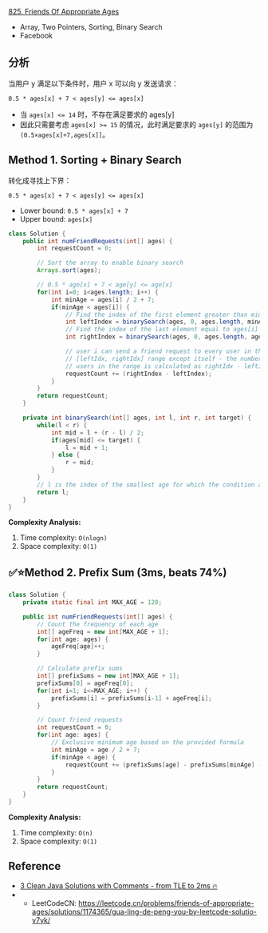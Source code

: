 [825. Friends Of Appropriate Ages](https://leetcode.com/problems/friends-of-appropriate-ages/description/)

* Array, Two Pointers, Sorting, Binary Search
* Facebook


## 分析
当用户 y 满足以下条件时，用户 x 可以向 y 发送请求：
```
0.5 * ages[x] + 7 < ages[y] <= ages[x]
```
* 当 `ages[x] <= 14` 时，不存在满足要求的 ages[y]
* 因此只需要考虑 `ages[x] >= 15` 的情况，此时满足要求的 `ages[y]` 的范围为 `(0.5×ages[x]+7,ages[x]]`。


## Method 1. Sorting + Binary Search
转化成寻找上下界：
```
0.5 * ages[x] + 7 < ages[y] <= ages[x]
```
* Lower bound: `0.5 * ages[x] + 7`
* Upper bound: `ages[x]`

```java
class Solution {
    public int numFriendRequests(int[] ages) {
        int requestCount = 0;

        // Sort the array to enable binary search
        Arrays.sort(ages);

        // 0.5 * age[x] + 7 < age[y] <= age[x]
        for(int i=0; i<ages.length; i++) {
            int minAge = ages[i] / 2 + 7;
            if(minAge < ages[i]) {
                // Find the index of the first element greater than minAge
                int leftIndex = binarySearch(ages, 0, ages.length, minAge);
                // Find the index of the last element equal to ages[i]
                int rightIndex = binarySearch(ages, 0, ages.length, ages[i]) - 1;   // Exclude user i

                // user i can send a friend request to every user in the
                // [leftIdx, rightIdx] range except itself - the number of
                // users in the range is calculated as rightIdx - leftIdx + 1,
                requestCount += (rightIndex - leftIndex);
            }
        }
        return requestCount;
    }

    private int binarySearch(int[] ages, int l, int r, int target) {
        while(l < r) {
            int mid = l + (r - l) / 2;
            if(ages[mid] <= target) {
                l = mid + 1;
            } else {
                r = mid;
            }
        }
        // l is the index of the smallest age for which the condition ages[mid] > target evaluates is true
        return l;
    }
}
```
**Complexity Analysis:**
1. Time complexity: `O(nlogn)`
2. Space complexity: `O(1)`


## ✅⭐Method 2. Prefix Sum (3ms, beats 74%)
```java
class Solution {
    private static final int MAX_AGE = 120;

    public int numFriendRequests(int[] ages) {
        // Count the frequency of each age
        int[] ageFreq = new int[MAX_AGE + 1];
        for(int age: ages) {
            ageFreq[age]++;
        }

        // Calculate prefix sums
        int[] prefixSums = new int[MAX_AGE + 1];
        prefixSums[0] = ageFreq[0];
        for(int i=1; i<=MAX_AGE; i++) {
            prefixSums[i] = prefixSums[i-1] + ageFreq[i];
        }

        // Count friend requests
        int requestCount = 0;
        for(int age: ages) {
            // Exclusive minimum age based on the provided formula
            int minAge = age / 2 + 7;
            if(minAge < age) {
                requestCount += (prefixSums[age] - prefixSums[minAge] - 1); 
            }
        }
        return requestCount;
    }
}
```
**Complexity Analysis:**
1. Time complexity: `O(n)`
2. Space complexity: `O(1)`


## Reference
* [3 Clean Java Solutions with Comments - from TLE to 2ms 🔥](https://leetcode.com/problems/friends-of-appropriate-ages/solutions/4877333/3-clean-java-solutions-with-comments-from-tle-to-2ms/)
* * LeetCodeCN: https://leetcode.cn/problems/friends-of-appropriate-ages/solutions/1174365/gua-ling-de-peng-you-by-leetcode-solutio-v7yk/